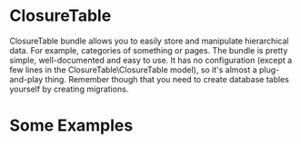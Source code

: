 ClosureTable
============

ClosureTable bundle allows you to easily store and manipulate hierarchical data. For example, categories of something or pages. The bundle is pretty simple, well-documented and easy to use. It has no configuration (except a few lines in the ClosureTable\ClosureTable model), so it's almost a plug-and-play thing. Remember though that you need to create database tables yourself by creating migrations.

Some Examples
=============
